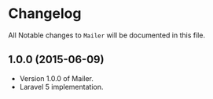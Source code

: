 # Changelog

All Notable changes to `Mailer` will be documented in this file.

## 1.0.0 (2015-06-09)

- Version 1.0.0 of Mailer.
- Laravel 5 implementation.
